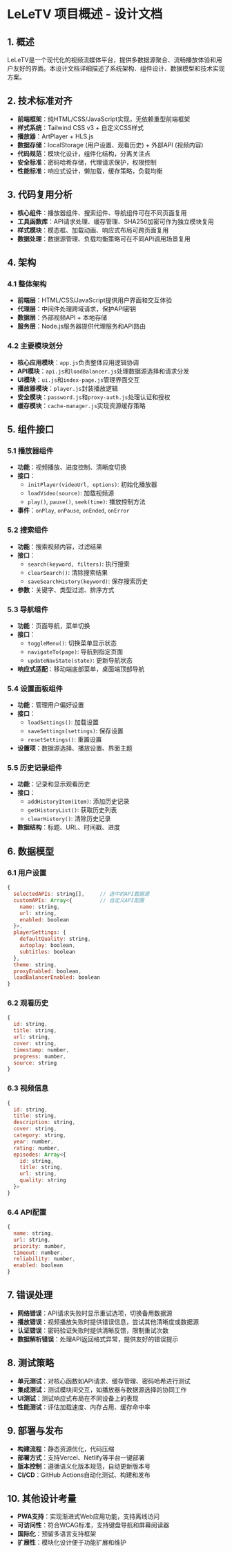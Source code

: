 # LeLeTV 项目概述 - 设计文档

## 1. 概述
LeLeTV是一个现代化的视频流媒体平台，提供多数据源聚合、流畅播放体验和用户友好的界面。本设计文档详细描述了系统架构、组件设计、数据模型和技术实现方案。

## 2. 技术标准对齐
- **前端框架**：纯HTML/CSS/JavaScript实现，无依赖重型前端框架
- **样式系统**：Tailwind CSS v3 + 自定义CSS样式
- **播放器**：ArtPlayer + HLS.js
- **数据存储**：localStorage (用户设置、观看历史) + 外部API (视频内容)
- **代码规范**：模块化设计，组件化结构，分离关注点
- **安全标准**：密码哈希存储，代理请求保护，权限控制
- **性能标准**：响应式设计，懒加载，缓存策略，负载均衡

## 3. 代码复用分析
- **核心组件**：播放器组件、搜索组件、导航组件可在不同页面复用
- **工具函数库**：API请求处理、缓存管理、SHA256加密可作为独立模块复用
- **样式模块**：模态框、加载动画、响应式布局可跨页面复用
- **数据处理**：数据源管理、负载均衡策略可在不同API调用场景复用

## 4. 架构
### 4.1 整体架构
- **前端层**：HTML/CSS/JavaScript提供用户界面和交互体验
- **代理层**：中间件处理跨域请求，保护API密钥
- **数据层**：外部视频API + 本地存储
- **服务层**：Node.js服务器提供代理服务和API路由

### 4.2 主要模块划分
- **核心应用模块**：`app.js`负责整体应用逻辑协调
- **API模块**：`api.js`和`loadBalancer.js`处理数据源选择和请求分发
- **UI模块**：`ui.js`和`index-page.js`管理界面交互
- **播放器模块**：`player.js`封装播放逻辑
- **安全模块**：`password.js`和`proxy-auth.js`处理认证和授权
- **缓存模块**：`cache-manager.js`实现资源缓存策略

## 5. 组件接口
### 5.1 播放器组件
- **功能**：视频播放、进度控制、清晰度切换
- **接口**：
  - `initPlayer(videoUrl, options)`: 初始化播放器
  - `loadVideo(source)`: 加载视频源
  - `play()`, `pause()`, `seek(time)`: 播放控制方法
- **事件**：`onPlay`, `onPause`, `onEnded`, `onError`

### 5.2 搜索组件
- **功能**：搜索视频内容，过滤结果
- **接口**：
  - `search(keyword, filters)`: 执行搜索
  - `clearSearch()`: 清除搜索结果
  - `saveSearchHistory(keyword)`: 保存搜索历史
- **参数**：关键字、类型过滤、排序方式

### 5.3 导航组件
- **功能**：页面导航，菜单切换
- **接口**：
  - `toggleMenu()`: 切换菜单显示状态
  - `navigateTo(page)`: 导航到指定页面
  - `updateNavState(state)`: 更新导航状态
- **响应式适配**：移动端底部菜单，桌面端顶部导航

### 5.4 设置面板组件
- **功能**：管理用户偏好设置
- **接口**：
  - `loadSettings()`: 加载设置
  - `saveSettings(settings)`: 保存设置
  - `resetSettings()`: 重置设置
- **设置项**：数据源选择、播放设置、界面主题

### 5.5 历史记录组件
- **功能**：记录和显示观看历史
- **接口**：
  - `addHistoryItem(item)`: 添加历史记录
  - `getHistoryList()`: 获取历史列表
  - `clearHistory()`: 清除历史记录
- **数据结构**：标题、URL、时间戳、进度

## 6. 数据模型
### 6.1 用户设置
```javascript
{
  selectedAPIs: string[],     // 选中的API数据源
  customAPIs: Array<{         // 自定义API配置
    name: string,
    url: string,
    enabled: boolean
  }>,
  playerSettings: {
    defaultQuality: string,
    autoplay: boolean,
    subtitles: boolean
  },
  theme: string,
  proxyEnabled: boolean,
  loadBalancerEnabled: boolean
}
```

### 6.2 观看历史
```javascript
{
  id: string,
  title: string,
  url: string,
  cover: string,
  timestamp: number,
  progress: number,
  source: string
}
```

### 6.3 视频信息
```javascript
{
  id: string,
  title: string,
  description: string,
  cover: string,
  category: string,
  year: number,
  rating: number,
  episodes: Array<{
    id: string,
    title: string,
    url: string,
    quality: string
  }>
}
```

### 6.4 API配置
```javascript
{
  name: string,
  url: string,
  priority: number,
  timeout: number,
  reliability: number,
  enabled: boolean
}
```

## 7. 错误处理
- **网络错误**：API请求失败时显示重试选项，切换备用数据源
- **播放错误**：视频播放失败时提供错误信息，尝试其他清晰度或数据源
- **认证错误**：密码验证失败时提供清晰反馈，限制重试次数
- **数据解析错误**：处理API返回格式异常，提供友好的错误提示

## 8. 测试策略
- **单元测试**：对核心函数如API请求、缓存管理、密码哈希进行测试
- **集成测试**：测试模块间交互，如播放器与数据源选择的协同工作
- **UI测试**：测试响应式布局在不同设备上的表现
- **性能测试**：评估加载速度、内存占用、缓存命中率

## 9. 部署与发布
- **构建流程**：静态资源优化，代码压缩
- **部署方式**：支持Vercel、Netlify等平台一键部署
- **版本控制**：遵循语义化版本规范，自动更新版本号
- **CI/CD**：GitHub Actions自动化测试、构建和发布

## 10. 其他设计考量
- **PWA支持**：实现渐进式Web应用功能，支持离线访问
- **可访问性**：符合WCAG标准，支持键盘导航和屏幕阅读器
- **国际化**：预留多语言支持框架
- **扩展性**：模块化设计便于功能扩展和维护
